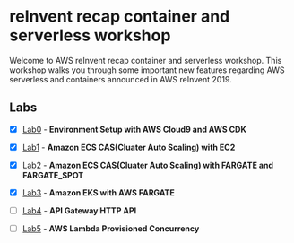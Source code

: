 # reInvent recap container and serverless workshop

Welcome to AWS reInvent recap container and serverless workshop. This workshop walks you through some important new features regarding AWS serverless and containers announced in AWS reInvent 2019.


## Labs

- [x] [Lab0](lab0/README.md) - **Environment Setup with AWS Cloud9 and AWS CDK**
- [x] [Lab1](lab1/README.md) - **Amazon ECS CAS(Cluater Auto Scaling) with EC2**
- [x] [Lab2](lab2/README.md) - **Amazon ECS CAS(Cluater Auto Scaling) with FARGATE and FARGATE_SPOT**
- [x] [Lab3](lab3/README.md) - **Amazon EKS with AWS FARGATE**
- [ ] [Lab4](lab4/README.md) - **API Gateway HTTP API**
- [ ] [Lab5](lab5/README.md) - **AWS Lambda Provisioned Concurrency**

